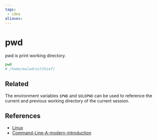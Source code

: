 ```yaml
---
tags:
 - idea
aliases:
---
```


# pwd

pwd is print working directory.

```bash
pwd
# /home/maladroitthief/
```

## Related

The environment variables `$PWD` and `$OLDPWD` can be used to reference the current and previous working directory of the current session.

## References

- [Linux](Linux.md)
- [Command-Line-A-modern-introduction](Command-Line-A-modern-introduction.md)
